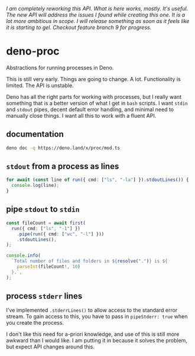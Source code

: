 _I am completely reworking this API. What is here works, mostly. It's useful.
The new API will address the issues I found while creating this one. It is a lot
more ambitious in scope. I will release something as soon as it feels like it is
starting to gel. Checkout feature branch 9 for progress._

# deno-proc

Abstractions for running processes in Deno.

This is still very early. Things are going to change. A lot. Functionality is
limited. The API is unstable.

Deno has all the right parts for working with processes, but I really want
something that is a better version of what I get in `bash` scripts. I want
`stdin` and `stdout` pipes, decent default error handling, and minimal need to
manually close things. I want all this to work with a fluent API.

## documentation

```bash
deno doc -q https://deno.land/x/proc/mod.ts
```

## `stdout` from a process as lines

```ts
for await (const line of run({ cmd: ["ls", "-la"] }).stdoutLines()) {
  console.log(line);
}
```

## pipe `stdout` to `stdin`

```ts
const fileCount = await first(
  run({ cmd: ["ls", "-1"] })
    .pipe(run({ cmd: ["wc", "-l"] }))
    .stdoutLines(),
);

console.info(
  `Total number of files and folders in ${resolve(".")} is ${
    parseInt(fileCount!, 10)
  }.`,
);
```

## process `stderr` lines

I've implemented `.stderrLines()` to allow access to the standard error stream.
To gain access to this, you have to pass in `pipeStderr: true` when you create
the process.

I don't like this need for a-priori knowledge, and use of this is still more
awkward than I would like. I am putting it in because it solves the problem, but
expect API changes around this.
